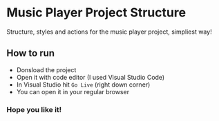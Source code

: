 # Music Player Project Structure
Structure, styles and actions for the music player project, simpliest way!

## How to run
- Donsload the project
- Open it with code editor (I used Visual Studio Code)
- In Visual Studio hit `Go Live` (right down corner)
- You can open it in your regular browser


### Hope you like it!
